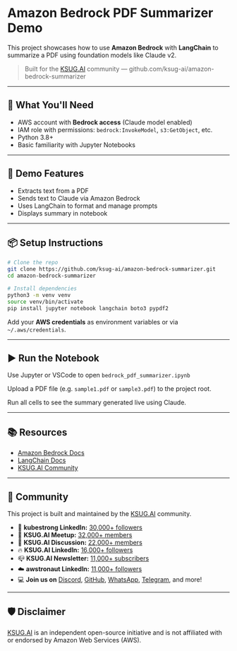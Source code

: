 # Amazon Bedrock PDF Summarizer Demo

This project showcases how to use **Amazon Bedrock** with **LangChain** to summarize a PDF using foundation models like Claude v2.

> Built for the [KSUG.AI](https://ksug.ai) community — github.com/ksug-ai/amazon-bedrock-summarizer

---

## 🔧 What You'll Need

- AWS account with **Bedrock access** (Claude model enabled)
- IAM role with permissions: `bedrock:InvokeModel`, `s3:GetObject`, etc.
- Python 3.8+
- Basic familiarity with Jupyter Notebooks

---

## 🧪 Demo Features

- Extracts text from a PDF
- Sends text to Claude via Amazon Bedrock
- Uses LangChain to format and manage prompts
- Displays summary in notebook

---

## 📦 Setup Instructions

```bash
# Clone the repo
git clone https://github.com/ksug-ai/amazon-bedrock-summarizer.git
cd amazon-bedrock-summarizer

# Install dependencies
python3 -m venv venv
source venv/bin/activate
pip install jupyter notebook langchain boto3 pypdf2
```

Add your **AWS credentials** as environment variables or via `~/.aws/credentials`.

---

## ▶️ Run the Notebook

Use Jupyter or VSCode to open `bedrock_pdf_summarizer.ipynb`

Upload a PDF file (e.g. `sample1.pdf` or `sample3.pdf`) to the project root.

Run all cells to see the summary generated live using Claude.

---

## 📚 Resources

- [Amazon Bedrock Docs](https://docs.aws.amazon.com/bedrock/)
- [LangChain Docs](https://docs.langchain.com/docs/integrations/providers/bedrock)
- [KSUG.AI Community](https://linktr.ee/ksug.ai)

---

## 💬 Community

This project is built and maintained by the [KSUG.AI](https://ksug.ai) community.

- 🔗 **kubestrong LinkedIn:** [30,000+ followers](https://linkedin.com/company/kubestrong)  
- 📍 **KSUG.AI Meetup:** [32,000+ members](https://www.meetup.com/pro/yongkang)  
- 💬 **KSUG.AI Discussion:** [22,000+ members](https://www.linkedin.com/groups/13983251/)  
- 🔥 **KSUG.AI LinkedIn:** [16,000+ followers](https://linkedin.com/company/95053109)
- 📪 **KSUG.AI Newsletter:** [11,000+ subscribers](https://www.linkedin.com/newsletters/k8sug-newsletter-7284165390442622976/)
- ☁️ **awstronaut LinkedIn:** [11,000+ followers](https://linkedin.com/company/awstronaut)  
- 💻 **Join us on** [Discord](https://discord.com/invite/Rp9WzYyKua), [GitHub](https://github.com/ksug-ai), [WhatsApp](https://chat.whatsapp.com/DMqtkzb3LvM20kN1IMZOW9), [Telegram](https://t.me/+QsBjgoId34EzN2I1), and more!

---

## 🛡 Disclaimer

[KSUG.AI](https://ksug.ai) is an independent open-source initiative and is not affiliated with or endorsed by Amazon Web Services (AWS).
